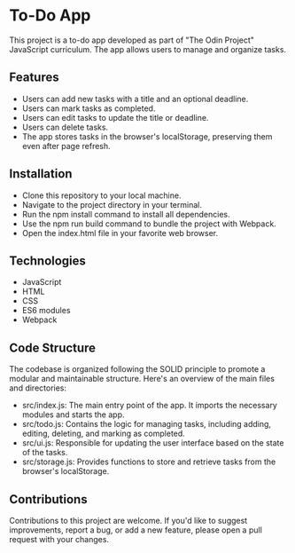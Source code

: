 # To-Do App
This project is a to-do app developed as part of "The Odin Project" JavaScript curriculum. The app allows users to manage and organize tasks.

## Features
- Users can add new tasks with a title and an optional deadline.
- Users can mark tasks as completed.
- Users can edit tasks to update the title or deadline.
- Users can delete tasks.
- The app stores tasks in the browser's localStorage, preserving them even after page refresh.

## Installation
- Clone this repository to your local machine.
- Navigate to the project directory in your terminal.
- Run the npm install command to install all dependencies.
- Use the npm run build command to bundle the project with Webpack.
- Open the index.html file in your favorite web browser.

## Technologies
- JavaScript
- HTML
- CSS
- ES6 modules
- Webpack

## Code Structure
The codebase is organized following the SOLID principle to promote a modular and maintainable structure. Here's an overview of the main files and directories:

- src/index.js: The main entry point of the app. It imports the necessary modules and starts the app.
- src/todo.js: Contains the logic for managing tasks, including adding, editing, deleting, and marking as completed.
- src/ui.js: Responsible for updating the user interface based on the state of the tasks.
- src/storage.js: Provides functions to store and retrieve tasks from the browser's localStorage.

## Contributions
Contributions to this project are welcome. If you'd like to suggest improvements, report a bug, or add a new feature, please open a pull request with your changes.
